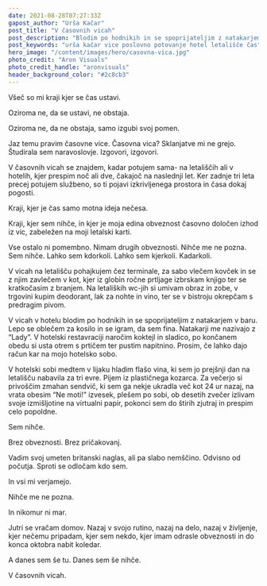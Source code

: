 ```yaml
---
date: 2021-08-28T07:27:33Z
gapost_author: "Urša Kačar"
post_title: "V časovnih vicah"
post_description: "Blodim po hodnikih in se spoprijateljim z natakarjem v baru. Lepo se oblečem za kosilo in se igram, da sem fina. Natakarji me nazivajo z “Lady”. V hotelski restavraciji naročim koktejl in sladico, po končanem obedu si usta otrem s prtičem ter pustim napitnino. Prosim, če lahko dajo račun kar na mojo hotelsko sobo."
post_keywords: "urša kačar vice poslovno potovanje hotel letališče čas"
hero_image: "/content/images/hero/casovna-vica.jpg"
photo_credit: "Aron Visuals"
photo_credit_handle: "aronvisuals"
header_background_color: "#2c8cb3"
---
```


Všeč so mi kraji kjer se čas ustavi.

Oziroma ne, da se ustavi, ne obstaja.

Oziroma ne, da ne obstaja, samo izgubi svoj pomen.

Jaz temu pravim časovne vice. Časovna vica? Sklanjatve mi ne grejo. Študirala sem naravoslovje. Izgovori, izgovori.

V časovnih vicah se znajdem, kadar potujem sama- na letališčih ali v hotelih, kjer prespim noč ali dve, čakajoč na naslednji let. Ker zadnje tri leta precej potujem službeno, so ti pojavi izkrivljenega prostora in časa dokaj pogosti.

Kraji, kjer je čas samo motna ideja nečesa.

Kraji, kjer sem nihče, in kjer je moja edina obveznost časovno določen izhod iz vic, zabeležen na moji letalski karti.

Vse ostalo ni pomembno. Nimam drugih obveznosti. Nihče me ne pozna. Sem nihče. Lahko sem kdorkoli. Lahko sem kjerkoli. Kadarkoli.

V vicah na letališču pohajkujem čez terminale, za sabo vlečem kovček in se z njim zavlečem v kot, kjer iz globin ročne prtljage izbrskam knjigo ter se kratkočasim z branjem. Na letaliških wc-jih si umivam obraz in zobe, v trgovini kupim deodorant, lak za nohte in vino, ter se v bistroju okrepčam s predragim pivom.

V vicah v hotelu blodim po hodnikih in se spoprijateljim z natakarjem v baru. Lepo se oblečem za kosilo in se igram, da sem fina. Natakarji me nazivajo z “Lady”. V hotelski restavraciji naročim koktejl in sladico, po končanem obedu si usta otrem s prtičem ter pustim napitnino. Prosim, če lahko dajo račun kar na mojo hotelsko sobo.

V hotelski sobi medtem v lijaku hladim flašo vina, ki sem jo prejšnji dan na letališču nabavila za tri evre. Pijem iz plastičnega kozarca. Za večerjo si privoščim zmahan sendvič, ki sem ga nekje ukradla več kot 24 ur nazaj, na vrata obesim “Ne moti!” izvesek, plešem po sobi, ob desetih zvečer izlivam svoje izmišljotine na virtualni papir, pokonci sem do štirih zjutraj in prespim celo popoldne.

Sem nihče.

Brez obveznosti. Brez pričakovanj.

Vadim svoj umeten britanski naglas, ali pa slabo nemščino. Odvisno od počutja. Sproti se odločam kdo sem.

In vsi mi verjamejo.

Nihče me ne pozna.

In nikomur ni mar.

Jutri se vračam domov. Nazaj v svojo rutino, nazaj na delo, nazaj v življenje, kjer nečemu pripadam, kjer sem nekdo, kjer imam odrasle obveznosti in do konca oktobra nabit koledar.

A danes sem še tu. Danes sem še nihče.

V časovnih vicah.
